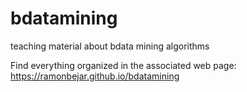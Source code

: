 # bdatamining
teaching material about bdata mining algorithms

Find everything organized in the associated web page:
https://ramonbejar.github.io/bdatamining
